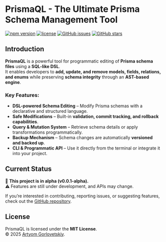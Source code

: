 # PrismaQL - The Ultimate Prisma Schema Management Tool

[![npm version](https://img.shields.io/npm/v/prismaql?color=blue)](https://www.npmjs.com/package/prismaql)
[![license](https://img.shields.io/npm/l/prismaql.svg)](LICENSE.md)
[![GitHub issues](https://img.shields.io/github/issues/unbywyd/prismaql)](https://github.com/unbywyd/prismaql/issues)
[![GitHub stars](https://img.shields.io/github/stars/unbywyd/prismaql?style=social)](https://github.com/unbywyd/prismaql)

## Introduction

**PrismaQL** is a powerful tool for programmatic editing of **Prisma schema files** using a **SQL-like DSL**.  
It enables developers to **add, update, and remove models, fields, relations, and enums** while preserving **schema integrity** through an **AST-based engine**.

### Key Features:

- **DSL-powered Schema Editing** – Modify Prisma schemas with a declarative and structured language.
- **Safe Modifications** – Built-in **validation, commit tracking, and rollback capabilities**.
- **Query & Mutation System** – Retrieve schema details or apply transformations programmatically.
- **Backup Mechanism** – Schema changes are automatically **versioned and backed up**.
- **CLI & Programmatic API** – Use it directly from the terminal or integrate it into your project.

## Current Status

🚧 **This project is in alpha (v0.0.1-alpha).**  
⚠️ Features are still under development, and APIs may change.

If you’re interested in contributing, reporting issues, or suggesting features, check out the [GitHub repository](https://github.com/unbywyd/prismaql).

## License

PrismaQL is licensed under the **MIT License**.  
© 2025 [Artyom Gorlovetskiy](https://unbywyd.com).
